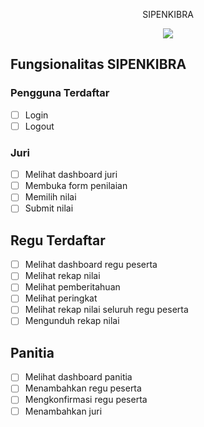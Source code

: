 <p align="center">SIPENKIBRA</p>

<p align="center"><img src="https://travis-ci.org/desenfirman/sipenkibra.svg?branch=master"></p>

## Fungsionalitas SIPENKIBRA
### Pengguna Terdaftar
- [ ] Login
- [ ] Logout
### Juri
- [ ] Melihat dashboard juri
- [ ] Membuka form penilaian
- [ ] Memilih nilai
- [ ] Submit nilai
## Regu Terdaftar
- [ ] Melihat dashboard regu peserta
- [ ] Melihat rekap nilai
- [ ] Melihat pemberitahuan
- [ ] Melihat peringkat
- [ ] Melihat rekap nilai seluruh regu peserta
- [ ] Mengunduh rekap nilai
## Panitia
- [ ] Melihat dashboard panitia
- [ ] Menambahkan regu peserta
- [ ] Mengkonfirmasi regu peserta
- [ ] Menambahkan juri
